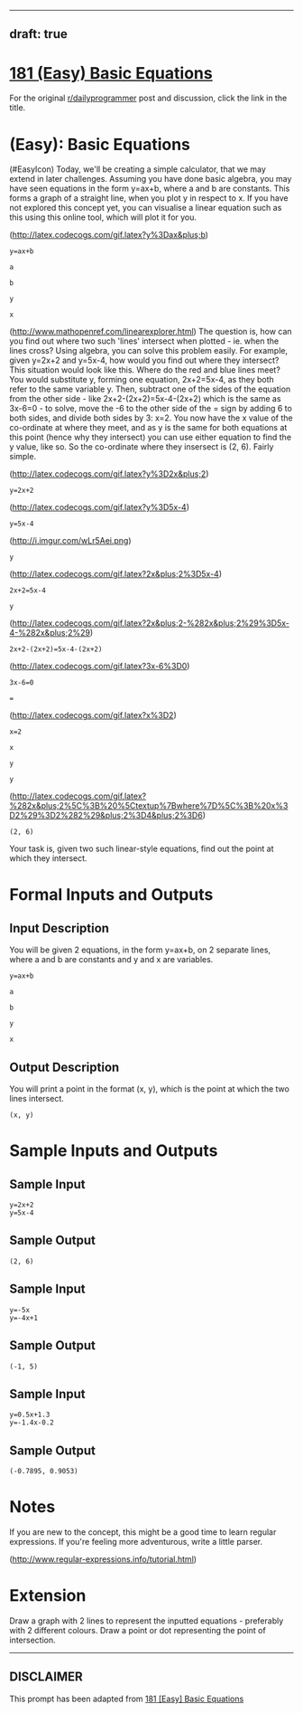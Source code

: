 ---
draft: true
----

# [181 (Easy) Basic Equations](https://www.reddit.com/r/dailyprogrammer/comments/2h5b2k/09222014_challenge_181_easy_basic_equations/)

For the original [r/dailyprogrammer](https://www.reddit.com/r/dailyprogrammer/) post and discussion, click the link in the title.

#  (Easy): Basic Equations
(#EasyIcon)
Today, we'll be creating a simple calculator, that we may extend in later challenges. Assuming you have done basic algebra, you may have seen equations in the form y=ax+b, where a and b are constants. This forms a graph of a straight line, when you plot y in respect to x. If you have not explored this concept yet, you can visualise a linear equation such as this using this online tool, which will plot it for you.

(http://latex.codecogs.com/gif.latex?y%3Dax&plus;b)

```
y=ax+b
```

```
a
```

```
b
```

```
y
```

```
x
```
(http://www.mathopenref.com/linearexplorer.html)
The question is, how can you find out where two such 'lines' intersect when plotted - ie. when the lines cross? Using algebra, you can solve this problem easily. For example, given y=2x+2 and y=5x-4, how would you find out where they intersect? This situation would look like this. Where do the red and blue lines meet? You would substitute y, forming one equation, 2x+2=5x-4, as they both refer to the same variable y. Then, subtract one of the sides of the equation from the other side - like 2x+2-(2x+2)=5x-4-(2x+2) which is the same as 3x-6=0 - to solve, move the -6 to the other side of the = sign by adding 6 to both sides, and divide both sides by 3: x=2. You now have the x value of the co-ordinate at where they meet, and as y is the same for both equations at this point (hence why they intersect) you can use either equation to find the y value, like so. So the co-ordinate where they insersect is (2, 6). Fairly simple.

(http://latex.codecogs.com/gif.latex?y%3D2x&plus;2)

```
y=2x+2
```
(http://latex.codecogs.com/gif.latex?y%3D5x-4)

```
y=5x-4
```
(http://i.imgur.com/wLr5Aei.png)

```
y
```
(http://latex.codecogs.com/gif.latex?2x&plus;2%3D5x-4)

```
2x+2=5x-4
```

```
y
```
(http://latex.codecogs.com/gif.latex?2x&plus;2-%282x&plus;2%29%3D5x-4-%282x&plus;2%29)

```
2x+2-(2x+2)=5x-4-(2x+2)
```
(http://latex.codecogs.com/gif.latex?3x-6%3D0)

```
3x-6=0
```

```
=
```
(http://latex.codecogs.com/gif.latex?x%3D2)

```
x=2
```

```
x
```

```
y
```

```
y
```
(http://latex.codecogs.com/gif.latex?%282x&plus;2%5C%3B%20%5Ctextup%7Bwhere%7D%5C%3B%20x%3D2%29%3D2%282%29&plus;2%3D4&plus;2%3D6)

```
(2, 6)
```
Your task is, given two such linear-style equations, find out the point at which they intersect.

# Formal Inputs and Outputs
## Input Description
You will be given 2 equations, in the form y=ax+b, on 2 separate lines, where a and b are constants and y and x are variables.


```
y=ax+b
```

```
a
```

```
b
```

```
y
```

```
x
```
## Output Description
You will print a point in the format (x, y), which is the point at which the two lines intersect.


```
(x, y)
```
# Sample Inputs and Outputs
## Sample Input

```
y=2x+2
y=5x-4
```
## Sample Output

```
(2, 6)
```
## Sample Input

```
y=-5x
y=-4x+1
```
## Sample Output

```
(-1, 5)
```
## Sample Input

```
y=0.5x+1.3
y=-1.4x-0.2
```
## Sample Output

```
(-0.7895, 0.9053)
```
# Notes
If you are new to the concept, this might be a good time to learn regular expressions. If you're feeling more adventurous, write a little parser.

(http://www.regular-expressions.info/tutorial.html)
# Extension
Draw a graph with 2 lines to represent the inputted equations - preferably with 2 different colours. Draw a point or dot representing the point of intersection.


----
## **DISCLAIMER**
This prompt has been adapted from [181 [Easy] Basic Equations](https://www.reddit.com/r/dailyprogrammer/comments/2h5b2k/09222014_challenge_181_easy_basic_equations/
)
